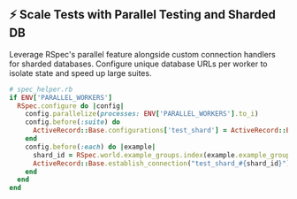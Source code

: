 ## ⚡️ Scale Tests with Parallel Testing and Sharded DB
Leverage RSpec's parallel feature alongside custom connection handlers for sharded databases. Configure unique database URLs per worker to isolate state and speed up large suites.

```ruby
# spec_helper.rb
if ENV['PARALLEL_WORKERS']
  RSpec.configure do |config|
    config.parallelize(processes: ENV['PARALLEL_WORKERS'].to_i)
    config.before(:suite) do
      ActiveRecord::Base.configurations['test_shard'] = ActiveRecord::Base.configurations['test'].dup
    end
    config.before(:each) do |example|
      shard_id = RSpec.world.example_groups.index(example.example_group) % ENV['PARALLEL_WORKERS'].to_i
      ActiveRecord::Base.establish_connection("test_shard_#{shard_id}")
    end
  end
end
```